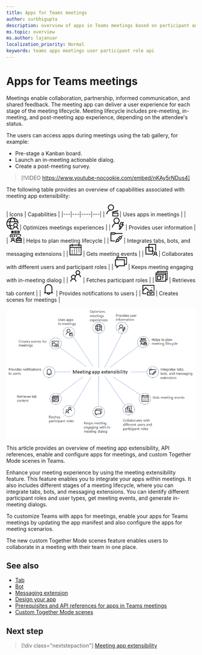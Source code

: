 ```yaml
---
title: Apps for Teams meetings 
author: surbhigupta
description: overview of apps in Teams meetings based on participant and user role
ms.topic: overview
ms.author: lajanuar
localization_priority: Normal
keywords: teams apps meetings user participant role api  
---
```


# Apps for Teams meetings

Meetings enable collaboration, partnership, informed communication, and shared feedback. The meeting app can deliver a user experience for each stage of the meeting lifecycle. Meeting lifecycle includes pre-meeting, in-meeting, and post-meeting app experience, depending on the attendee's status.

The users can access apps during meetings using the tab gallery, for example:

* Pre-stage a Kanban board.
* Launch an in-meeting actionable dialog.
* Create a post-meeting survey.

> [!VIDEO https://www.youtube-nocookie.com/embed/nKAy5rNDus4]

The following table provides an overview of capabilities associated with meeting app extensibility:

| Icons | Capabilities |
|---|---|----|---|
| ![Apps in meetings](../assets/images/apps-in-meetings/appsinmeetings.png) | Uses apps in meetings |
| ![Meeting experiences](../assets/images/apps-in-meetings/meetingexperience.png) | Optimizes meetings experiences |
| ![User information](../assets/images/apps-in-meetings/userinformation.png) | Provides user information |
| ![Meeting lifecycle](../assets/images/apps-in-meetings/meetinglifecycle.png) | Helps to plan meeting lifecycle |
| ![Integrate tabs, bots, and messaging extensions](../assets/images/apps-in-meetings/integratefeatures.png) | Integrates tabs, bots, and messaging extensions |
| ![Meeting events](../assets/images/apps-in-meetings/meetingevents.png) | Gets meeting events |
| ![Collaborate users](../assets/images/apps-in-meetings/collaborateusers.png) | Collaborates with different users and participant roles |
| ![In-meeting dialog](../assets/images/apps-in-meetings/inmeetingdialog.png) | Keeps meeting engaging with in-meeting dialog |
| ![Participant roles](../assets/images/apps-in-meetings/participants.png) | Fetches participant roles |
| ![Contextual information](../assets/images/apps-in-meetings/tabcontent.png) | Retrieves tab content |
| ![Notifications in a meeting](../assets/images/apps-in-meetings/notifications.png) | Provides notifications to users |
| ![Create scenes](../assets/images/apps-in-meetings/scenes.png) | Creates scenes for meetings |

![Meeting app extensibility](../assets/images/apps-in-meetings/meetingappextensibility.png)

This article provides an overview of meeting app extensibility, API references, enable and configure apps for meetings, and custom Together Mode scenes in Teams.

Enhance your meeting experience by using the meeting extensibility feature. This feature enables you to integrate your apps within meetings. It also includes different stages of a meeting lifecycle, where you can integrate tabs, bots, and messaging extensions. You can identify different participant roles and user types, get meeting events, and generate in-meeting dialogs.

To customize Teams with apps for meetings, enable your apps for Teams meetings by updating the app manifest and also configure the apps for meeting scenarios.

The new custom Together Mode scenes feature enables users to collaborate in a meeting with their team in one place.

## See also

* [Tab](../tabs/what-are-tabs.md#understand-how-tabs-work)
* [Bot](../bots/what-are-bots.md)
* [Messaging extension](../messaging-extensions/what-are-messaging-extensions.md)
* [Design your app](../apps-in-teams-meetings/design/designing-apps-in-meetings.md)
* [Prerequisites and API references for apps in Teams meetings](create-apps-for-teams-meetings.md)
* [Custom Together Mode scenes](~/apps-in-teams-meetings/teams-together-mode.md)

## Next step

> [!div class="nextstepaction"]
> [Meeting app extensibility](meeting-app-extensibility.md)
